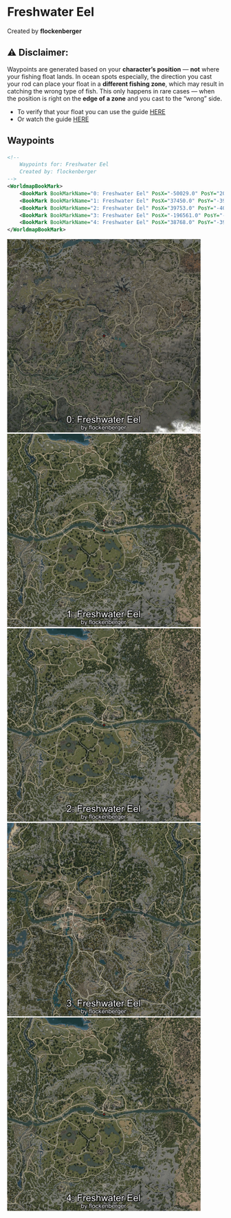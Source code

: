 # Freshwater Eel
Created by **flockenberger**

## ⚠️ Disclaimer:
Waypoints are generated based on your __**character’s position**__ — __not__ where your fishing float lands.
In ocean spots especially, the direction you cast your rod can place your float in a **different fishing zone**, which may result in catching the wrong type of fish.
This only happens in rare cases — when the position is right on the **edge of a zone** and you cast to the “wrong” side.

- To verify that your float you can use the guide [HERE](https://flockenberger.github.io/bdo-fish-position/)
- Or watch the guide [HERE](https://youtu.be/t-VXcRoNojk)

## Waypoints
```xml
<!--
    Waypoints for: Freshwater Eel
    Created by: flockenberger
-->
<WorldmapBookMark>
    <BookMark BookMarkName="0: Freshwater Eel" PosX="-50029.0" PosY="20269.0" PosZ="-396610.0" />
    <BookMark BookMarkName="1: Freshwater Eel" PosX="37450.0" PosY="-3956.0" PosZ="-51559.0" />
    <BookMark BookMarkName="2: Freshwater Eel" PosX="39753.0" PosY="-4020.0" PosZ="-51410.0" />
    <BookMark BookMarkName="3: Freshwater Eel" PosX="-196561.0" PosY="-3896.0" PosZ="-58138.0" />
    <BookMark BookMarkName="4: Freshwater Eel" PosX="38768.0" PosY="-3940.0" PosZ="-50452.0" />
</WorldmapBookMark>
```

<img src="./Freshwater Eel_0_Preview.webp" width="450"/> <img src="./Freshwater Eel_1_Preview.webp" width="450"/> <img src="./Freshwater Eel_2_Preview.webp" width="450"/> <img src="./Freshwater Eel_3_Preview.webp" width="450"/> <img src="./Freshwater Eel_4_Preview.webp" width="450"/> 